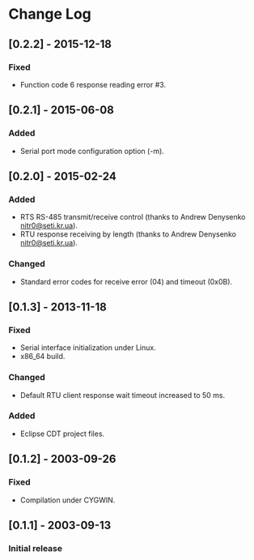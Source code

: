 # Change Log

## [0.2.2] - 2015-12-18
### Fixed
- Function code 6 response reading error #3.

## [0.2.1] - 2015-06-08
### Added
- Serial port mode configuration option (-m).

## [0.2.0] - 2015-02-24
### Added
- RTS RS-485 transmit/receive control (thanks to Andrew Denysenko <nitr0@seti.kr.ua>).
- RTU response receiving by length (thanks to Andrew Denysenko <nitr0@seti.kr.ua>).

### Changed
- Standard error codes for receive error (04) and timeout (0x0B).

## [0.1.3] - 2013-11-18
### Fixed
- Serial interface initialization under Linux.
- x86_64 build.

### Changed
- Default RTU client response wait timeout increased to 50 ms.

### Added
- Eclipse CDT project files.

## [0.1.2] - 2003-09-26
### Fixed
- Compilation under CYGWIN.

## [0.1.1] - 2003-09-13
### Initial release
